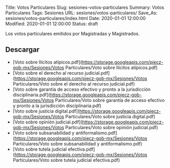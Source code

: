 Title: Votos Particulares
Slug: sesiones-votos-particulares
Summary: Votos Particulares
Tags: Sesiones
URL: sesiones/votos-particulares/
Save_As: sesiones/votos-particulares/index.html
Date: 2020-01-01 12:00:00
Modified: 2020-01-01 12:00:00
Status: draft

Los votos particulares emitidos por Magistradas y Magistrados.


## Descargar


* [Voto sobre Ilícitos atípicos.pdf](https://storage.googleapis.com/pjecz-gob-mx/Sesiones/Votos Particulares/Voto sobre Ilícitos atípicos.pdf)
* [Voto sobre el derecho al recurso judicial.pdf](https://storage.googleapis.com/pjecz-gob-mx/Sesiones/Votos Particulares/Voto sobre el derecho al recurso judicial.pdf)
* [Voto sobre garantía de acceso efectivo y pronto a la jurisdicción disciplinaria.pdf](https://storage.googleapis.com/pjecz-gob-mx/Sesiones/Votos Particulares/Voto sobre garantía de acceso efectivo y pronto a la jurisdicción disciplinaria.pdf)
* [Voto sobre justicia digital.pdf](https://storage.googleapis.com/pjecz-gob-mx/Sesiones/Votos Particulares/Voto sobre justicia digital.pdf)
* [Voto sobre opinión judicial.pdf](https://storage.googleapis.com/pjecz-gob-mx/Sesiones/Votos Particulares/Voto sobre opinión judicial.pdf)
* [Voto sobre subsanabilidad y antiformalismo.pdf](https://storage.googleapis.com/pjecz-gob-mx/Sesiones/Votos Particulares/Voto sobre subsanabilidad y antiformalismo.pdf)
* [Voto sobre tutela judicial efectiva.pdf](https://storage.googleapis.com/pjecz-gob-mx/Sesiones/Votos Particulares/Voto sobre tutela judicial efectiva.pdf)


